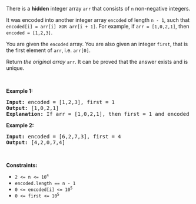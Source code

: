 There is a __hidden__ integer array `` arr `` that consists of `` n `` non-negative integers.

It was encoded into another integer array `` encoded `` of length `` n - 1 ``, such that `` encoded[i] = arr[i] XOR arr[i + 1] ``. For example, if `` arr = [1,0,2,1] ``, then `` encoded = [1,2,3] ``.

You are given the `` encoded `` array. You are also given an integer `` first ``, that is the first element of `` arr ``, i.e. `` arr[0] ``.

Return _the original array_ `` arr ``. It can be proved that the answer exists and is unique.

&nbsp;

__Example 1:__

<pre>
<strong>Input:</strong> encoded = [1,2,3], first = 1
<strong>Output:</strong> [1,0,2,1]
<strong>Explanation:</strong> If arr = [1,0,2,1], then first = 1 and encoded = [1 XOR 0, 0 XOR 2, 2 XOR 1] = [1,2,3]
</pre>

__Example 2:__

<pre>
<strong>Input:</strong> encoded = [6,2,7,3], first = 4
<strong>Output:</strong> [4,2,0,7,4]
</pre>

&nbsp;

__Constraints:__

*   <code>2 &lt;= n &lt;= 10<sup>4</sup></code>
*   `` encoded.length == n - 1 ``
*   <code>0 &lt;= encoded[i] &lt;= 10<sup>5</sup></code>
*   <code>0 &lt;= first &lt;= 10<sup>5</sup></code>